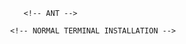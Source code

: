                  <!-- ANT -->
<!-- https://ant.design/components/select#header -->
<!-- https://ant.design/components/badge#components-badge-demo-ribbon -->



              <!-- NORMAL TERMINAL INSTALLATION -->
<!-- install moment===This is used for time formatting -->